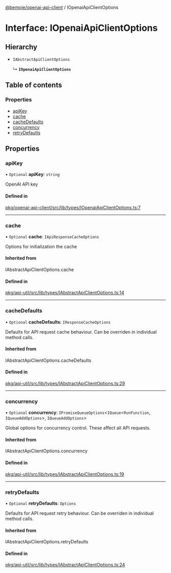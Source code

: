 [@bemoje/openai-api-client](https://github.com/bemoje/tsmono/blob/main/pkg/openai-api-client/docs/md/index.md) / IOpenaiApiClientOptions

# Interface: IOpenaiApiClientOptions

## Hierarchy

- `IAbstractApiClientOptions`

  ↳ **`IOpenaiApiClientOptions`**

## Table of contents

### Properties

- [apiKey](https://github.com/bemoje/tsmono/blob/main/pkg/openai-api-client/docs/md/interfaces/IOpenaiApiClientOptions.md#apikey)
- [cache](https://github.com/bemoje/tsmono/blob/main/pkg/openai-api-client/docs/md/interfaces/IOpenaiApiClientOptions.md#cache)
- [cacheDefaults](https://github.com/bemoje/tsmono/blob/main/pkg/openai-api-client/docs/md/interfaces/IOpenaiApiClientOptions.md#cachedefaults)
- [concurrency](https://github.com/bemoje/tsmono/blob/main/pkg/openai-api-client/docs/md/interfaces/IOpenaiApiClientOptions.md#concurrency)
- [retryDefaults](https://github.com/bemoje/tsmono/blob/main/pkg/openai-api-client/docs/md/interfaces/IOpenaiApiClientOptions.md#retrydefaults)

## Properties

### apiKey

• `Optional` **apiKey**: `string`

OpenAI API key

#### Defined in

[pkg/openai-api-client/src/lib/types/IOpenaiApiClientOptions.ts:7](https://github.com/bemoje/tsmono/blob/5043a85/pkg/openai-api-client/src/lib/types/IOpenaiApiClientOptions.ts#L7)

___

### cache

• `Optional` **cache**: `IApiResponseCacheOptions`

Options for initialization the cache

#### Inherited from

IAbstractApiClientOptions.cache

#### Defined in

[pkg/api-util/src/lib/types/IAbstractApiClientOptions.ts:14](https://github.com/bemoje/tsmono/blob/5043a85/pkg/api-util/src/lib/types/IAbstractApiClientOptions.ts#L14)

___

### cacheDefaults

• `Optional` **cacheDefaults**: `IResponseCacheOptions`

Defaults for API request cache behaviour. Can be overriden in individual method calls.

#### Inherited from

IAbstractApiClientOptions.cacheDefaults

#### Defined in

[pkg/api-util/src/lib/types/IAbstractApiClientOptions.ts:29](https://github.com/bemoje/tsmono/blob/5043a85/pkg/api-util/src/lib/types/IAbstractApiClientOptions.ts#L29)

___

### concurrency

• `Optional` **concurrency**: `IPromiseQueueOptions`<`IQueue`<`RunFunction`, `IQueueAddOptions`\>, `IQueueAddOptions`\>

Global options for concurrency control. These affect all API requests.

#### Inherited from

IAbstractApiClientOptions.concurrency

#### Defined in

[pkg/api-util/src/lib/types/IAbstractApiClientOptions.ts:19](https://github.com/bemoje/tsmono/blob/5043a85/pkg/api-util/src/lib/types/IAbstractApiClientOptions.ts#L19)

___

### retryDefaults

• `Optional` **retryDefaults**: `Options`

Defaults for API request retry behaviour. Can be overriden in individual method calls.

#### Inherited from

IAbstractApiClientOptions.retryDefaults

#### Defined in

[pkg/api-util/src/lib/types/IAbstractApiClientOptions.ts:24](https://github.com/bemoje/tsmono/blob/5043a85/pkg/api-util/src/lib/types/IAbstractApiClientOptions.ts#L24)

